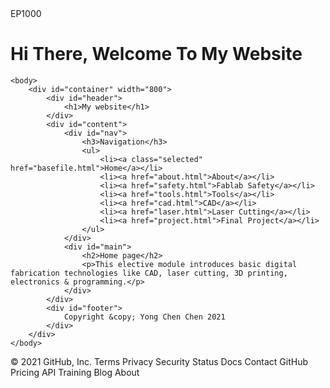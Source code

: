 <html>
<head>
EP1000 
</head>
<body>
<h1>Hi There,  Welcome To My Website </h1> 
<html>

	<body>
		<div id="container" width="800">
			<div id="header">
				<h1>My website</h1>
			</div>
			<div id="content">
				<div id="nav">
					<h3>Navigation</h3>
					<ul>
						<li><a class="selected" href="basefile.html">Home</a></li>
						<li><a href="about.html">About</a></li>
						<li><a href="safety.html">Fablab Safety</a></li>
						<li><a href="tools.html">Tools</a></li>
						<li><a href="cad.html">CAD</a></li>
						<li><a href="laser.html">Laser Cutting</a></li>
						<li><a href="project.html">Final Project</a></li>
					</ul>
				</div>
				<div id="main">
					<h2>Home page</h2>
					<p>This elective module introduces basic digital fabrication technologies like CAD, laser cutting, 3D printing, electronics & programming.</p>
				</div>
			</div>
			<div id="footer">
				Copyright &copy; Yong Chen Chen 2021
			</div>
		</div>
	</body>
</html>
© 2021 GitHub, Inc.
Terms
Privacy
Security
Status
Docs
Contact GitHub
Pricing
API
Training
Blog
About
